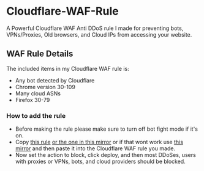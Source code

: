 # Cloudflare-WAF-Rule
A Powerful Cloudflare WAF Anti DDoS rule I made for preventing bots, VPNs/Proxies, Old browsers, and Cloud IPs from accessing your website.

## WAF Rule Details

The included items in my Cloudflare WAF rule is:

- Any bot detected by Cloudflare
- Chrome version 30-109
- Many cloud ASNs
- Firefox 30-79

### How to add the rule
- Before making the rule please make sure to turn off bot fight mode if it's on.
- Copy [this rule](https://cstuff.cz/Cloudflare-WAF-rule.txt) [or the one in this mirror](https://raw.githubusercontent.com/SomeTechyGuy/Cloudflare-WAF-Rule/main/AntiDDos.txt) or if that wont work use [this mirror](https://gitlab.com/cjhar1224/My-website/-/raw/main/public/Cloudflare-WAF-rule.txt) and then paste it into the Cloudflare WAF rule you made.
- Now set the action to block, click deploy, and then most DDoSes, users with proxies or VPNs, bots, and cloud providers should be blocked.
